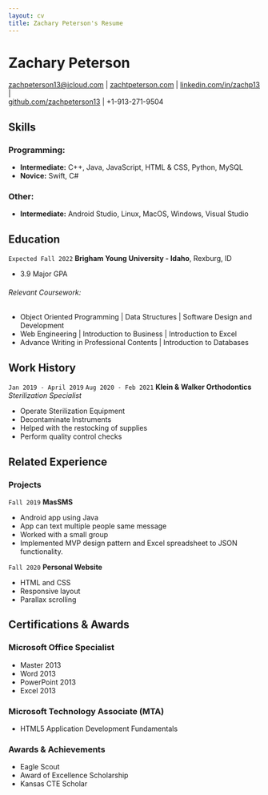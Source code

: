 ```yaml
---
layout: cv
title: Zachary Peterson's Resume
---
```

# Zachary Peterson

<div id="webaddress">
<a href="zachpeterson13@icloud.com">zachpeterson13@icloud.com</a>
| <a href="https://zachtpeterson.com/">zachtpeterson.com</a>
| <a href="https://www.linkedin.com/in/zachp13/">linkedin.com/in/zachp13</a> |<br>
<a href="https://github.com/zachpeterson13">github.com/zachpeterson13</a>
| +1-913-271-9504
</div>

<!-- https://www.monique.tech/the-art-of-markdown -->
## Skills
### Programming:

- **Intermediate:** C++, Java, JavaScript, HTML & CSS, Python, MySQL
- **Novice:** Swift, C#

### Other:

- **Intermediate:** Android Studio, Linux, MacOS, Windows, Visual Studio

## Education

`Expected Fall 2022`
__Brigham Young University - Idaho__, Rexburg, ID

- 3.9 Major GPA
###### Relevant Coursework:
- Object Oriented Programming | Data Structures | Software Design and Development 
- Web Engineering | Introduction to Business | Introduction to Excel
- Advance Writing in Professional Contents | Introduction to Databases

## Work History

`Jan 2019 - April 2019` 
`Aug 2020 - Feb 2021`
__Klein & Walker Orthodontics__
_Sterilization Specialist_
- Operate Sterilization Equipment
- Decontaminate Instruments
- Helped with the restocking of supplies
- Perform quality control checks

## Related Experience

### Projects

`Fall 2019`
__MasSMS__

- Android app using Java
- App can text multiple people same message
- Worked with a small group
- Implemented MVP design pattern and Excel spreadsheet to JSON functionality.

`Fall 2020`
__Personal Website__

- HTML and CSS
- Responsive layout
- Parallax scrolling

## Certifications & Awards

### Microsoft Office Specialist

- Master 2013
- Word 2013
- PowerPoint 2013
- Excel 2013  

### Microsoft Technology Associate (MTA)

- HTML5 Application Development Fundamentals

### Awards & Achievements
- Eagle Scout 
- Award of Excellence Scholarship 
- Kansas CTE Scholar 

<!-- ### Footer

Last updated: May 2013 -->


